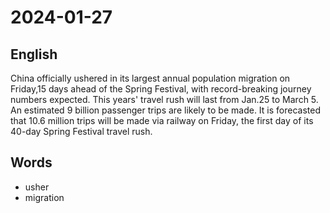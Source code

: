 # 2024-01-27

## English
China officially ushered in its largest
annual population migration on Friday,15
days ahead of the Spring Festival, with
record-breaking journey numbers
expected. This years' travel rush will last
from Jan.25 to March 5. An estimated 9
billion passenger trips are likely to be 
made. It is forecasted that 10.6 million
trips will be made via railway on Friday,
the first day of its 40-day Spring Festival
travel rush.

## Words
* usher
* migration

